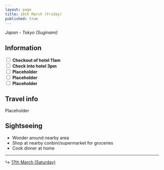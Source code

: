 ```yaml
---
layout: page
title: 16th March (Friday)
published: true
---
```

_Japan - Tokyo (Suginami)_

## Information

<div><input class="box" type="checkbox" name="161" /><label type="text" class="strikethrough"> <b>Checkout of hotel 11am</b></label><br/>
<input class="box" type="checkbox" name="162" /><label type="text" class="strikethrough"> <b>Check into hotel 3pm</b></label><br/>
<input class="box" type="checkbox" name="163" /><label type="text" class="strikethrough"> <b>Placeholder</b></label><br/>
<input class="box" type="checkbox" name="164" /><label type="text" class="strikethrough"> <b>Placeholder</b></label><br/>
<input class="box" type="checkbox" name="165" /><label type="text" class="strikethrough"> <b>Placeholder</b></label><br/></div>

## Travel info

Placeholder

## Sightseeing

- Wonder around nearby area
- Shop at nearby conbini/supermarket for groceries 
- Cook dinner at home

<hr>

↪ [17th March (Saturday)](/days/week1/17mar)
